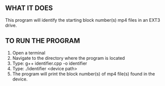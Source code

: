 ## WHAT IT DOES

This program will identify the starting block number(s) mp4 files in an EXT3 drive.

## TO RUN THE PROGRAM

1. Open a terminal
2. Navigate to the directory where the program is located
3. Type: g++ identifier.cpp -o identifier
4. Type: ./identifier \<device path\>
5. The program will print the block number(s) of mp4 file(s) found in the device.
